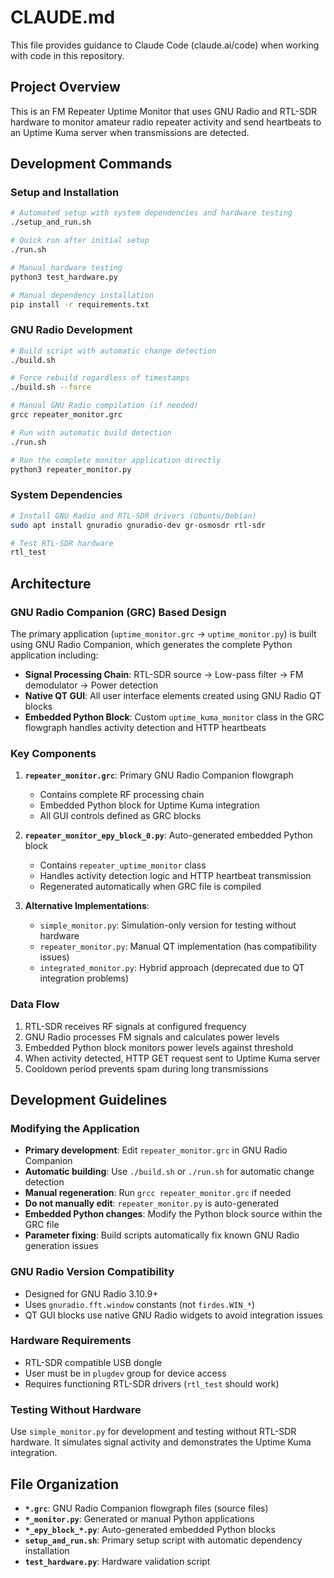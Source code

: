 # CLAUDE.md

This file provides guidance to Claude Code (claude.ai/code) when working with code in this repository.

## Project Overview

This is an FM Repeater Uptime Monitor that uses GNU Radio and RTL-SDR hardware to monitor amateur radio repeater activity and send heartbeats to an Uptime Kuma server when transmissions are detected.

## Development Commands

### Setup and Installation
```bash
# Automated setup with system dependencies and hardware testing
./setup_and_run.sh

# Quick run after initial setup
./run.sh

# Manual hardware testing
python3 test_hardware.py

# Manual dependency installation
pip install -r requirements.txt
```

### GNU Radio Development
```bash
# Build script with automatic change detection
./build.sh

# Force rebuild regardless of timestamps
./build.sh --force

# Manual GNU Radio compilation (if needed)
grcc repeater_monitor.grc

# Run with automatic build detection
./run.sh

# Run the complete monitor application directly
python3 repeater_monitor.py
```

### System Dependencies
```bash
# Install GNU Radio and RTL-SDR drivers (Ubuntu/Debian)
sudo apt install gnuradio gnuradio-dev gr-osmosdr rtl-sdr

# Test RTL-SDR hardware
rtl_test
```

## Architecture

### GNU Radio Companion (GRC) Based Design
The primary application (`uptime_monitor.grc` → `uptime_monitor.py`) is built using GNU Radio Companion, which generates the complete Python application including:

- **Signal Processing Chain**: RTL-SDR source → Low-pass filter → FM demodulator → Power detection
- **Native QT GUI**: All user interface elements created using GNU Radio QT blocks
- **Embedded Python Block**: Custom `uptime_kuma_monitor` class in the GRC flowgraph handles activity detection and HTTP heartbeats

### Key Components

1. **`repeater_monitor.grc`**: Primary GNU Radio Companion flowgraph
   - Contains complete RF processing chain
   - Embedded Python block for Uptime Kuma integration
   - All GUI controls defined as GRC blocks

2. **`repeater_monitor_epy_block_0.py`**: Auto-generated embedded Python block
   - Contains `repeater_uptime_monitor` class
   - Handles activity detection logic and HTTP heartbeat transmission
   - Regenerated automatically when GRC file is compiled

3. **Alternative Implementations**:
   - `simple_monitor.py`: Simulation-only version for testing without hardware
   - `repeater_monitor.py`: Manual QT implementation (has compatibility issues)
   - `integrated_monitor.py`: Hybrid approach (deprecated due to QT integration problems)

### Data Flow
1. RTL-SDR receives RF signals at configured frequency
2. GNU Radio processes FM signals and calculates power levels
3. Embedded Python block monitors power levels against threshold
4. When activity detected, HTTP GET request sent to Uptime Kuma server
5. Cooldown period prevents spam during long transmissions

## Development Guidelines

### Modifying the Application
- **Primary development**: Edit `repeater_monitor.grc` in GNU Radio Companion
- **Automatic building**: Use `./build.sh` or `./run.sh` for automatic change detection
- **Manual regeneration**: Run `grcc repeater_monitor.grc` if needed
- **Do not manually edit**: `repeater_monitor.py` is auto-generated
- **Embedded Python changes**: Modify the Python block source within the GRC file
- **Parameter fixing**: Build scripts automatically fix known GNU Radio generation issues

### GNU Radio Version Compatibility
- Designed for GNU Radio 3.10.9+
- Uses `gnuradio.fft.window` constants (not `firdes.WIN_*`)
- QT GUI blocks use native GNU Radio widgets to avoid integration issues

### Hardware Requirements
- RTL-SDR compatible USB dongle
- User must be in `plugdev` group for device access
- Requires functioning RTL-SDR drivers (`rtl_test` should work)

### Testing Without Hardware
Use `simple_monitor.py` for development and testing without RTL-SDR hardware. It simulates signal activity and demonstrates the Uptime Kuma integration.

## File Organization

- **`*.grc`**: GNU Radio Companion flowgraph files (source files)
- **`*_monitor.py`**: Generated or manual Python applications
- **`*_epy_block_*.py`**: Auto-generated embedded Python blocks
- **`setup_and_run.sh`**: Primary setup script with automatic dependency installation
- **`test_hardware.py`**: Hardware validation script